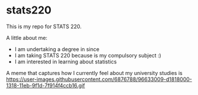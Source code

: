 # stats220

This is my repo for STATS 220. 

A little about me:

- I am undertaking a degree in since
- I am taking STATS 220 because is my compulsory subject :)
- I am interested in learning about statistics

A meme that captures how I currently feel about my university studies is
https://user-images.githubusercontent.com/6876788/96633009-d1818000-1318-11eb-9f1d-7f914f4ccb16.gif
